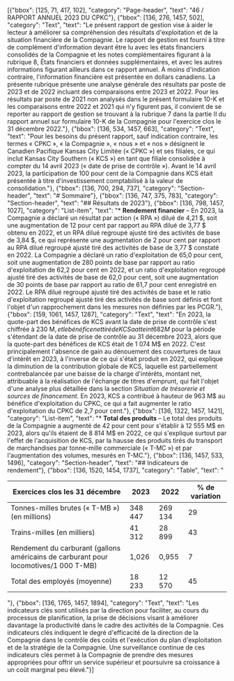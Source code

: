 [{"bbox": [125, 71, 417, 102], "category": "Page-header", "text": "46 / RAPPORT ANNUEL 2023 DU CPKC"}, {"bbox": [136, 276, 1457, 502], "category": "Text", "text": "Le présent rapport de gestion vise à aider le lecteur à améliorer sa compréhension des résultats d'exploitation et de la situation financière de la Compagnie. Le rapport de gestion est fourni à titre de complément d'information devant être lu avec les états financiers consolidés de la Compagnie et les notes complémentaires figurant à la rubrique 8, États financiers et données supplémentaires, et avec les autres informations figurant ailleurs dans ce rapport annuel. À moins d'indication contraire, l'information financière est présentée en dollars canadiens. La présente rubrique présente une analyse générale des résultats par poste de 2023 et de 2022 incluant des comparaisons entre 2023 et 2022. Pour les résultats par poste de 2021 non analysés dans le présent formulaire 10-K et les comparaisons entre 2022 et 2021 qui n'y figurent pas, il convient de se reporter au rapport de gestion se trouvant à la rubrique 7 dans la partie II du rapport annuel sur formulaire 10-K de la Compagnie pour l'exercice clos le 31 décembre 2022."}, {"bbox": [136, 534, 1457, 663], "category": "Text", "text": "Pour les besoins du présent rapport, sauf indication contraire, les termes « CPKC », « la Compagnie », « nous » et « nos » désignent le Canadien Pacifique Kansas City Limitée (« CPKC ») et ses filiales, ce qui inclut Kansas City Southern (« KCS ») en tant que filiale consolidée à compter du 14 avril 2023 (« date de prise de contrôle »). Avant le 14 avril 2023, la participation de 100 pour cent de la Compagnie dans KCS était présentée à titre d'investissement comptabilisé à la valeur de consolidation."}, {"bbox": [136, 700, 294, 737], "category": "Section-header", "text": "# Sommaire"}, {"bbox": [136, 747, 375, 783], "category": "Section-header", "text": "## Résultats de 2023"}, {"bbox": [136, 798, 1457, 1027], "category": "List-item", "text": "* **Rendement financier** – En 2023, la Compagnie a déclaré un résultat par action (« RPA ») dilué de 4,21 $, soit une augmentation de 12 pour cent par rapport au RPA dilué de 3,77 $ obtenu en 2022, et un RPA dilué regroupé ajusté tiré des activités de base de 3,84 $, ce qui représente une augmentation de 2 pour cent par rapport au RPA dilué regroupé ajusté tiré des activités de base de 3,77 $ constaté en 2022. La Compagnie a déclaré un ratio d'exploitation de 65,0 pour cent, soit une augmentation de 280 points de base par rapport au ratio d'exploitation de 62,2 pour cent en 2022, et un ratio d'exploitation regroupé ajusté tiré des activités de base de 62,0 pour cent, soit une augmentation de 30 points de base par rapport au ratio de 61,7 pour cent enregistré en 2022. Le RPA dilué regroupé ajusté tiré des activités de base et le ratio d'exploitation regroupé ajusté tiré des activités de base sont définis et font l'objet d'un rapprochement dans les mesures non définies par les PCGR."}, {"bbox": [159, 1061, 1457, 1287], "category": "Text", "text": "En 2023, la quote-part des bénéfices de KCS avant la date de prise de contrôle s'est chiffrée à 230 M$, et le bénéfice net tiré de KCS a atteint 682 M$ pour la période s'étendant de la date de prise de contrôle au 31 décembre 2023, alors que la quote-part des bénéfices de KCS était de 1 074 M$ en 2022. C'est principalement l'absence de gain au dénouement des couvertures de taux d'intérêt en 2023, à l'inverse de ce qui s'était produit en 2022, qui explique la diminution de la contribution globale de KCS, laquelle est partiellement contrebalancée par une baisse de la charge d'intérêts, montant net, attribuable à la réalisation de l'échange de titres d'emprunt, qui fait l'objet d'une analyse plus détaillée dans la section *Situation de trésorerie et sources de financement*. En 2023, KCS a contribué à hauteur de 963 M$ au bénéfice d'exploitation du CPKC, ce qui a fait augmenter le ratio d'exploitation du CPKC de 2,7 pour cent."}, {"bbox": [136, 1322, 1457, 1421], "category": "List-item", "text": "* **Total des produits** – Le total des produits de la Compagnie a augmenté de 42 pour cent pour s'établir à 12 555 M$ en 2023, alors qu'ils étaient de 8 814 M$ en 2022, ce qui s'explique surtout par l'effet de l'acquisition de KCS, par la hausse des produits tirés du transport de marchandises par tonne-mille commerciale (« T-MC ») et par l'augmentation des volumes, mesurés en T-MC."}, {"bbox": [136, 1457, 533, 1496], "category": "Section-header", "text": "## Indicateurs de rendement"}, {"bbox": [136, 1520, 1454, 1737], "category": "Table", "text": "<table><thead><tr><th>Exercices clos les 31 décembre</th><th>2023</th><th>2022</th><th>% de variation</th></tr></thead><tbody><tr><td>Tonnes-milles brutes (« T-MB ») (en millions)</td><td>348 447</td><td>269 134</td><td>29</td></tr><tr><td>Trains-milles (en milliers)</td><td>41 312</td><td>28 899</td><td>43</td></tr><tr><td>Rendement du carburant (gallons américains de carburant pour locomotives/1 000 T-MB)</td><td>1,026</td><td>0,955</td><td>7</td></tr><tr><td>Total des employés (moyenne)</td><td>18 233</td><td>12 570</td><td>45</td></tr></tbody></table>"}, {"bbox": [136, 1765, 1457, 1894], "category": "Text", "text": "Les indicateurs clés sont utilisés par la direction pour faciliter, au cours du processus de planification, la prise de décisions visant à améliorer davantage la productivité dans le cadre des activités de la Compagnie. Ces indicateurs clés indiquent le degré d'efficacité de la direction de la Compagnie dans le contrôle des coûts et l'exécution du plan d'exploitation et de la stratégie de la Compagnie. Une surveillance continue de ces indicateurs clés permet à la Compagnie de prendre des mesures appropriées pour offrir un service supérieur et poursuivre sa croissance à un coût marginal peu élevé."}]